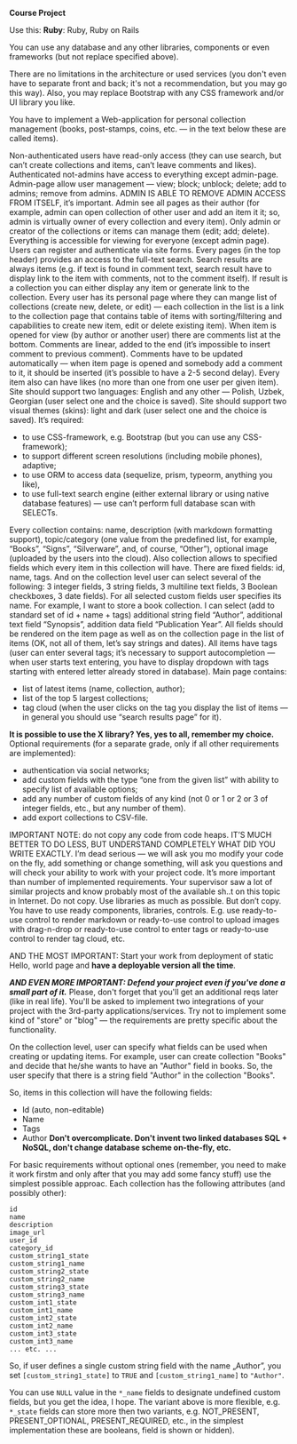 **Course Project**

Use this:
**Ruby**: Ruby, Ruby on Rails

You can use any database and any other libraries, components or even frameworks (but not replace specified above).

There are no limitations in the architecture or used services (you don't even have to separate front and back; it's not a recommendation, but you may go this way). Also, you may replace Bootstrap with any CSS framework and/or UI library you like. 

You have to implement a Web-application for personal collection management (books, post-stamps, coins, etc. — in the text below these are called items).

Non-authenticated users have read-only access (they can use search, but can’t create collections and items, can’t leave comments and likes).
Authenticated not-admins have access to everything except admin-page.
Admin-page allow user management — view; block; unblock; delete; add to admins; remove from admins. ADMIN IS ABLE TO REMOVE ADMIN ACCESS FROM ITSELF, it’s important.
Admin see all pages as their author (for example, admin can open collection of other user and add an item it it; so, admin is virtually owner of every collection and every item).
Only admin or creator of the collections or items can manage them (edit; add; delete). Everything is accessible for viewing for everyone (except admin page).
Users can register and authenticate via site forms.
Every pages (in the top header) provides an access to the full-text search. Search results are always items (e.g. if text is found in comment text, search result have to display link to the item with comments, not to the comment itself). If result is a collection you can either display any item or generate link to the collection.
Every user has its personal page where they can mange list of collections (create new, delete, or edit) — each collection in the list is a link to the collection page that contains table of items with sorting/filtering and capabilities to create new item, edit or delete existing item).
When item is opened for view (by author or another user) there are comments list at the bottom. Comments are linear, added to the end (it’s impossible to insert comment to previous comment). Comments have to be updated automatically — when item page is opened and somebody add a comment to it, it should be inserted (it’s possible to have a 2-5 second delay).
Every item also can have likes (no more than one from one user per given item).
Site should support two languages: English and any other — Polish, Uzbek, Georgian (user select one and the choice is saved). Site should support two visual themes (skins): light and dark (user select one and the choice is saved).
It’s required:
* to use CSS-framework, e.g. Bootstrap (but you can use any CSS-framework);
* to support different screen resolutions (including mobile phones), adaptive;
* to use ORM to access data (sequelize, prism, typeorm, anything you like), 
* to use full-text search engine (either external library or using native database features) — use can’t perform full database scan with SELECTs.

Every collection contains: name, description (with markdown formatting support), topic/category (one value from the predefined list, for example, “Books”, “Signs”, “Silverware”, and, of course, “Other”), optional image (uploaded by the users into the cloud).
Also collection allows to specified fields which every item in this collection will have. There are fixed fields: id, name, tags. And on the collection level user can select several of the following: 3 integer fields, 3 string fields, 3 multiline text fields, 3 Boolean checkboxes, 3 date fields). For all selected custom fields user specifies its name. 
For example, I want to store a book collection. I can select (add to standard set of id + name + tags) additional string field “Author”, additional text field “Synopsis”, addition data field “Publication Year”. All fields should be rendered on the item page as well as on the collection page in the list of items (OK, not all of them, let’s say strings and dates).
All items have tags (user can enter several tags; it’s necessary to support autocompletion — when user starts text entering, you have to display dropdown with tags starting with entered letter already stored in database).
Main page contains:
* list of latest items (name, collection, author);
* list of the top 5 largest collections;
* tag cloud (when the user clicks on the tag you display the list of items — in general you should use “search results page” for it).

**It is possible to use the X library? Yes, yes to all, remember my choice.**
Optional requirements (for a separate grade, only if all other requirements are implemented):
* authentication via social networks;
* add custom fields with the type “one from the given list” with ability to specify list of available options;
* add any number of custom fields of any kind (not 0 or 1 or 2 or 3 of integer fields, etc., but any number of them).
* add export collections to CSV-file.

IMPORTANT NOTE: do not copy any code from code heaps. IT’S MUCH BETTER TO DO LESS, BUT UNDERSTAND COMPLETELY WHAT DID YOU WRITE EXACTLY. I’m dead serious — we will ask you mo modify your code on the fly, add something or change something, will ask you questions and will check your ability to work with your project code. It’s more important than number of implemented requirements. Your supervisor saw a lot of similar projects and know probably most of the available sh..t on this topic in Internet. Do not copy. Use libraries as much as possible. But don’t copy. 
You have to use ready components, libraries, controls. E.g. use ready-to-use control to render markdown or ready-to-use control to upload images with drag-n-drop or ready-to-use control to enter tags or ready-to-use control to render tag cloud, etc.

AND THE MOST IMPORTANT: Start your work from deployment of static Hello, world page and **have a deployable version all the time**.

***AND EVEN MORE IMPORTANT: Defend your project even if you've done a small part of it.***
Please, don't forget that you'll get an additional reqs later (like in real life). You'll be asked to implement two integrations of your project with the 3rd-party applications/services. Try not to implement some kind of "store" or "blog" — the requirements are pretty specific about the functionality.

On the collection level, user can specify what fields can be used when creating or updating items. For example, user can create collection "Books" and decide that he/she wants to have an "Author" field in books. So, the user specify that there is a string field "Author" in the collection "Books".

So, items in this collection will have the following fields:
* Id (auto, non-editable)
* Name
* Tags
* Author
**Don't overcomplicate. Don't invent two linked databases SQL + NoSQL, don't change database scheme on-the-fly, etc.**

For basic requirements without optional ones (remember, you need to make it work firstm and only after that you may add  some fancy stuff) use the simplest possible approac. Each collection has the following attributes (and possibly other):
```
id
name
description
image_url
user_id
category_id
custom_string1_state
custom_string1_name
custom_string2_state
custom_string2_name
custom_string3_state
custom_string3_name
custom_int1_state
custom_int1_name
custom_int2_state
custom_int2_name
custom_int3_state
custom_int3_name
... etc. ...
```
So, if user defines a single custom string field with the name „Author”, you set `[custom_string1_state]` to `TRUE` and
`[custom_string1_name]` to `"Author"`.

You can use `NULL` value in the `*_name` fields to designate undefined custom fields, but you get the idea, I hope. The variant above is more flexible, e.g. `*_state` fields can store more then two variants, e.g. NOT_PRESENT,  PRESENT_OPTIONAL, PRESENT_REQUIRED, etc., in the simplest implementation these are booleans, field is shown or hidden).